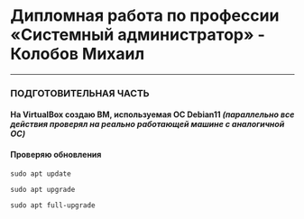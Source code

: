 # Дипломная работа по профессии «Системный администратор» - Колобов Михаил

---
### ПОДГОТОВИТЕЛЬНАЯ ЧАСТЬ
#### На VirtualBox создаю ВМ, используемая ОС Debian11 ***(параллельно все действия проверял на реально работающей машине с аналогичной ОС)***

#### Проверяю обновления

`sudo apt update`

`sudo apt upgrade`

`sudo apt full-upgrade`






